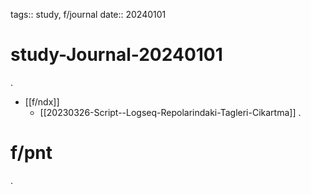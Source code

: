 tags:: study, f/journal
date:: 20240101

# study-Journal-20240101
.
- [[f/ndx]]
  - [[20230326-Script--Logseq-Repolarindaki-Tagleri-Cikartma]]
.
# f/pnt
.
